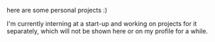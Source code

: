 here are some personal projects :)

I'm currently interning at a start-up and working on projects for it separately, which will not be shown here or on my profile for a while. 

